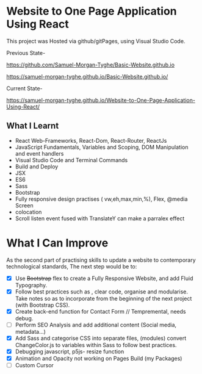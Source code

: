 # Website to One Page Application Using React
This project was Hosted via github/gitPages, using Visual Studio Code.

Previous State-

https://github.com/Samuel-Morgan-Tyghe/Basic-Website.github.io

https://samuel-morgan-tyghe.github.io/Basic-Website.github.io/

Current State-

https://samuel-morgan-tyghe.github.io/Website-to-One-Page-Application-Using-React/

## What I Learnt
* React Web-Frameworks, React-Dom, React-Router, ReactJs
* JavaScript Fundamentals, Variables and Scoping, DOM Manipulation and event handlers
* Visual Studio Code and Terminal Commands
* Build and Deploy
* JSX 
* ES6 
* Sass
* Bootstrap
* Fully responsive design practises ( vw,eh,max,min,%), Flex, @media Screen
* colocation
* Scroll listen event fused with TranslateY can make a parralex effect 

# What I Can Improve
As the second part of practising skills to update a website to contemporary technological standards,
The next step would be to:

- [x] Use ~~Bootstrap~~ flex to create a Fully Responsive Website, and add Fluid Typography.
- [x] Follow best practices such as , clear code, organise and modularise. Take notes so as to incorporate from the beginning of the next project (with Bootstrap CSS).
- [x] Create back-end function for Contact Form // Tempremental, needs debug.
- [ ] Perform SEO Analysis and add additional content (Social media, metadata...)
- [x] Add Sass and categorise CSS into separate files, (modules) convert ChangeColor.js to variables within Sass to follow best practices.
- [x] Debugging javascript, p5js- resize function
- [x] Animation and Opacity not working on Pages Build  (my Packages)
- [ ] Custom Cursor
